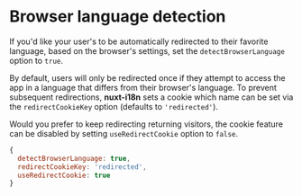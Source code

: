 # Browser language detection

If you'd like your user's to be automatically redirected to their favorite language, based on the browser's settings, set the `detectBrowserLanguage` option to `true`.

By default, users will only be redirected once if they attempt to access the app in a language that differs from their browser's language. To prevent subsequent redirections, **nuxt-i18n** sets a cookie which name can be set via the `redirectCookieKey` option \(defaults to `'redirected'`\).

Would you prefer to keep redirecting returning visitors, the cookie feature can be disabled by setting `useRedirectCookie` option to `false`.

```js
{
  detectBrowserLanguage: true,
  redirectCookieKey: 'redirected',
  useRedirectCookie: true
}
```



